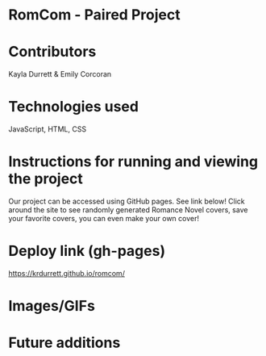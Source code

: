 # RomCom - Paired Project

# Contributors 

  Kayla Durrett & Emily Corcoran

# Technologies used

  JavaScript, HTML, CSS

# Instructions for running and viewing the project

  Our project can be accessed using GitHub pages. See link below!
  Click around the site to see randomly generated Romance Novel covers, save your favorite covers, you can even make your own cover!

# Deploy link (gh-pages)

  https://krdurrett.github.io/romcom/
  
# Images/GIFs



# Future additions




